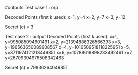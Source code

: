 #outputs
 Test case 1 : o/p

Decoded Points (first k used):
x=1, y=4
x=2, y=7
x=3, y=12

Secret (c) = 3




Test case 2 : output
Decoded Points (first k used):
x=1, y=995085094601491
x=2, y=21394886326566393
x=3, y=196563650089608567
x=4, y=1016509518118225951
x=5, y=3711974121218449851
x=6, y=10788619898233492461
x=7, y=26709394976508342463

Secret (c) = 79836264049851


